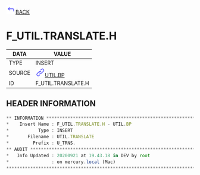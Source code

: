 <img src="../.resources/themes/unicons-line-6563ff/corner-up-left-alt.svg" alt="BACK" width="25" />[BACK](../DOCS/UTIL.BP.md)  
# F_UTIL.TRANSLATE.H  
|DATA|VALUE|
| --- | --- |
|TYPE|INSERT|
|SOURCE|<img src="../.resources/themes/unicons-line-6563ff/link.svg" alt="UTIL.BP" width="25" />[UTIL.BP](../DOCS/UTIL.BP.md)|
|ID|F_UTIL.TRANSLATE.H|
    
    
## HEADER INFORMATION  
```javascript
** INFORMATION ****************************************************************
*    Insert Name : F_UTIL.TRANSLATE.H - UTIL.BP
*           Type : INSERT
*       Filename : UTIL.TRANSLATE
*         Prefix : U_TRNS.
** AUDIT **********************************************************************
*   Info Updated : 20200921 at 19.43.18 in DEV by root
*                : on mercury.local (Mac)
*******************************************************************************
```
